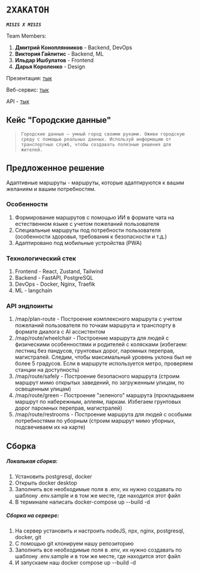 
# `2ХАКАТОН`

***`MISIS X MISIS`***

Team Members:

1. **Дмитрий Коноплянников** - Backend, DevOps
2. **Виктория Гайлитис** - Backend, ML
3. **Ильдар Ишбулатов** - Frontend
4. **Дарья Короленко** - Design


Презентация: [тык]()

Веб-сервис: [тык](https://2gis.misisxmisis.ru/)

API - [тык](https://2gis.misisxmisis.ru/api/docs)

## Кейс "Городские данные"

> `Городские данные — умный город своими руками. Оживи городскую среду с помощью реальных данных. Используй информацию от транспортных служб, чтобы создавать полезные решения для жителей.
`

## Предложенное решение

Адаптивные маршруты - маршруты, которые адаптируются к вашим желаниям и вашим потребностям.

### Особенности

1. Формирование маршрутов с помощью ИИ в формате чата на естественном языке с учетом пожеланий пользователя
2. Специальные маршруты под потребности пользователя (особенности здоровья, требования к безопасности и т.д.)
3. Адаптировано под мобильные устройства (PWA)

### Технологический стек

1. Frontend - React, Zustand, Tailwind
2. Backend - FastAPI, PostgreSQL
3. DevOps - Docker, Nginx, Traefik
4. ML - langchain

### API эндпоинты

1. /map/plan-route - Построение комплексного маршрута с учетом пожеланий пользователя по точкам маршрута и транспорту в формате диалога с AI ассистентом
2. /map/route/wheelchair - Построение маршрута для людей с физическими особенностями и родителей с колясками (избегаем: лестниц без пандусов, грунтовых дорог, паромных переправ, магистралей. Следим, чтобы максимальный уровень уклона был не более 5 градусов. Если в маршруте используется метро, проверяем станции на доступность)
3. /map/route/safely - Построение безопасного маршрута (строим маршрут мимо открытых заведений, по загруженным улицам, по освещенным улицам)
4. /map/route/green - Построение "зеленого" маршрута (прокладываем маршрут по набережным, аллеям, паркам. Избегаем грунтовых дорог паромных переправ, магистралей)
5. /map/route/restrooms - Построение маршрута для людей с особыми потребностями по уборным (строим маршрут мимо уборных, подсвечиваем их на карте)

## Сборка

##### Локалькая сборка:

1. Установить postgresql, docker
2. Открыть docker desktop
3. Заполнить все необходимые поля в .env, их нужно создавать по шаблону .env.sample и в том же месте, где находится этот файл
4. В терминале написать docker-compose up --build -d

##### Сборка на сервере:

1. На сервер установить и настроить nodeJS, npx, nginx, postgresql, docker, git
2. С помощью git клонируем нашу репозиторию
3. Заполнить все необходимые поля в .env, их нужно создавать по шаблону .env.sample и в том же месте, где находится этот файл
4. И запускаем наш docker compose up --build -d

